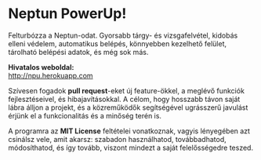 Neptun PowerUp!
===============

Felturbózza a Neptun-odat. Gyorsabb tárgy- és vizsgafelvétel, kidobás elleni védelem,
automatikus belépés, könnyebben kezelhető felület, tárolható belépési adatok, és még sok más.

**Hivatalos weboldal:**<br>
http://npu.herokuapp.com

Szívesen fogadok **pull request**-eket új feature-ökkel, a meglévő funkciók fejlesztéseivel, és hibajavításokkal.
A célom, hogy hosszabb távon saját lábra álljon a projekt, és a közreműködők segítségével ugrásszerű javulást
érjünk el a funkcionalitás és a minőség terén is.

A programra az **MIT License** feltételei vonatkoznak, vagyis lényegében azt csinálsz vele,
amit akarsz: szabadon használhatod, továbbadhatod, módosíthatod, és így tovább, viszont mindezt
a saját felelősségedre teszed.
